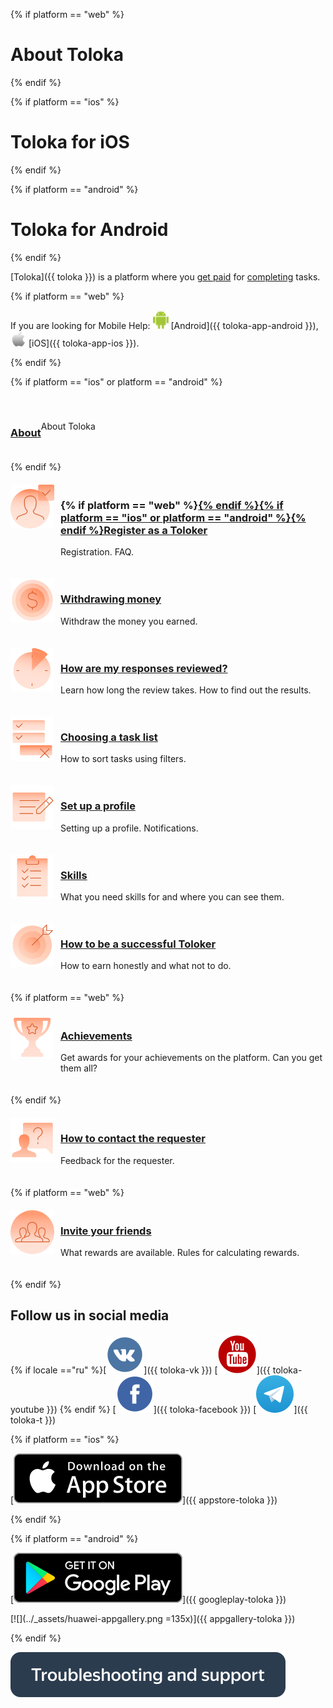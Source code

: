 <style scoped>
    .grid-container {
        display: grid;
        grid-template-columns: repeat(auto-fit, minmax(300px, 1fr));
        row-gap: 20px;
        align-items: center;
    }

    .grid-item {
        display: flex;
        flex-direction: row;
    }

    .gallery_img {
        width: 70px;
        flex: 0 0 auto;
        margin-right: 10px;
    }
</style>

{% if platform == "web" %}
# About Toloka
{% endif %}

{% if platform == "ios" %}
# Toloka for iOS
{% endif %}

{% if platform == "android" %}
# Toloka for Android
{% endif %}

[Toloka]({{ toloka }}) is a platform where you [get paid](./priemka.md#pay) for [completing](./tasks.md) tasks.

{% if platform == "web" %}

If you are looking for Mobile Help: ![](../_assets/main/icon_android.png) [Android]({{ toloka-app-android }}), ![](../_assets/main/icon_apple.png) [iOS]({{ toloka-app-ios }}).

{% endif %}

<div class="grid-container">
    {% if platform == "ios" or platform == "android" %}
    <div class="grid-item">
    </div>
    <div class="grid-item">
        <h3><a href="about">About</a></h3>
        <p>About Toloka</p>
    </div>
    {% endif %}
    <div class="grid-item">
        <div class="gallery_img"><img src="../_assets/main/registration.svg"></div>
        <div>
            <h3>{% if platform == "web" %}<a href="register">{% endif %}{% if platform == "ios" or platform == "android" %}<a href="auth">{% endif %}Register as a Toloker</a></h3>
            <p>Registration. FAQ.</p>
        </div>
    </div>
    <div class="grid-item">
        <div class="gallery_img"><img src="../_assets/main/withdrawal-money.svg"></div>
        <div>
            <h3><a href="pay/about">Withdrawing money</a></h3>
            <p>Withdraw the money you earned.</p>
        </div>
    </div>
    <div class="grid-item">
       <div class="gallery_img"><img src="../_assets/main/check-responses.svg"></div>
        <div>
            <h3><a href="priemka">How are my responses reviewed?</a></h3>
            <p>Learn how long the review takes. How to find out the results.</p>
        </div>
    </div>
    <div class="grid-item">
        <div class="gallery_img"><img src="../_assets/main/task-list.svg"></div>
        <div>
            <h3><a href="task-select">Choosing a task list</a></h3>
            <p>How to sort tasks using filters.</p>
        </div>
    </div>
    <div class="grid-item">
        <div class="gallery_img"><img src="../_assets/main/set-up-registration.svg"></div>
        <div>
            <h3><a href="profile">Set up a profile</a></h3>
            <p>Setting up a profile. Notifications.</p>
        </div>
    </div>
    <div class="grid-item">
        <div class="gallery_img"><img src="../_assets/main/skills.svg"></div>
        <div>
            <h3><a href="skills">Skills</a></h3>
            <p>What you need skills for and where you can see them.</p>
        </div>
    </div>
    <div class="grid-item">
        <div class="gallery_img"><img src="../_assets/main/good-annotator.svg"></div>
        <div>
            <h3><a href="tasks">How to be a successful Toloker</a></h3>
            <p>How to earn honestly and what not to do.</p>
        </div>
    </div>
    {% if platform == "web" %}
    <div class="grid-item">
        <div class="gallery_img"><img src="../_assets/main/achievements.svg"></div>
        <div>
            <h3><a href="achievements">Achievements</a></h3>
            <p>Get awards for your achievements on the platform. Can you get them all?</p>
        </div>
    </div>
    {% endif %}
    <div class="grid-item">
        <div class="gallery_img"><img src="../_assets/main/feedback.svg"></div>
        <div>
            <h3><a href="messages">How to contact the requester</a></h3>
            <p>Feedback for the requester.</p>
        </div>
    </div>
    {% if platform == "web" %}
    <div class="grid-item">
        <div class="gallery_img"><img src="../_assets/main/bring-friends.svg"></div>
        <div>
            <h3><a href="referal">Invite your friends</a></h3>
            <p>What rewards are available. Rules for calculating rewards.</p>
        </div>
    </div>
    {% endif %}
</div>

## Follow us in social media

{% if locale =="ru" %}[![](../_assets/SocialNetwork/Vkontakte.svg)]({{ toloka-vk }}) [![](../_assets/SocialNetwork/youtube.svg)]({{ toloka-youtube }}) {% endif %} [![](../_assets/SocialNetwork/facebook.svg)]({{ toloka-facebook }}) [![](../_assets/SocialNetwork/telegram.svg)]({{ toloka-t }})

{% if platform == "ios" %}

[![](../_assets/appstore.svg)]({{ appstore-toloka }})

{% endif %}

{% if platform == "android" %}

[![](../_assets/googleplay.svg)]({{ googleplay-toloka }})

[![](../_assets/huawei-appgallery.png =135x)]({{ appgallery-toloka }})

{% endif %}

[![](../_assets/buttons/troubleshooting.svg)](troubleshooting/troubleshooting.md)

